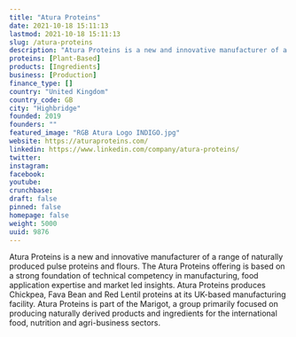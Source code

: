 ```yaml
---
title: "Atura Proteins"
date: 2021-10-18 15:11:13
lastmod: 2021-10-18 15:11:13
slug: /atura-proteins
description: "Atura Proteins is a new and innovative manufacturer of a range of naturally produced pulse proteins and flours. The Atura Proteins offering is based on a strong foundation of technical competency in manufacturing, food application expertise and market led insights.  Atura Proteins produces Chickpea, Fava Bean and Red Lentil proteins at its UK-based manufacturing facility. Atura Proteins is part of the Marigot, a group primarily focused on producing naturally derived products and ingredients for the international food, nutrition and agri-business sectors."
proteins: [Plant-Based]
products: [Ingredients]
business: [Production]
finance_type: []
country: "United Kingdom"
country_code: GB
city: "Highbridge"
founded: 2019
founders: ""
featured_image: "RGB Atura Logo INDIGO.jpg"
website: https://aturaproteins.com/
linkedin: https://www.linkedin.com/company/atura-proteins/
twitter: 
instagram: 
facebook: 
youtube: 
crunchbase: 
draft: false
pinned: false
homepage: false
weight: 5000
uuid: 9876
---
```

Atura Proteins is a new and innovative manufacturer of a range of naturally produced pulse proteins and flours. The Atura Proteins offering is based on a strong foundation of technical competency in manufacturing, food application expertise and market led insights.  Atura Proteins produces Chickpea, Fava Bean and Red Lentil proteins at its UK-based manufacturing facility. Atura Proteins is part of the Marigot, a group primarily focused on producing naturally derived products and ingredients for the international food, nutrition and agri-business sectors.
